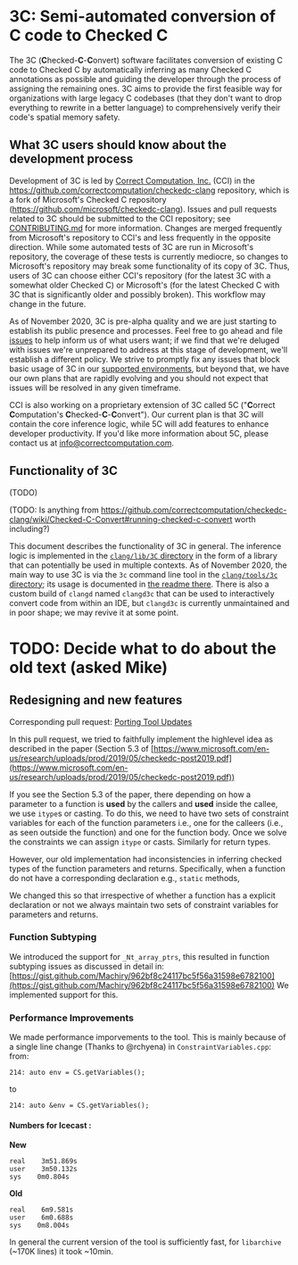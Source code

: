 # 3C: Semi-automated conversion of C code to Checked C

The 3C (**C**hecked-**C**-**C**onvert) software facilitates conversion of existing C code to Checked C by automatically inferring as many Checked C annotations as possible and guiding the developer through the process of assigning the remaining ones.  3C aims to provide the first feasible way for organizations with large legacy C codebases (that they don't want to drop everything to rewrite in a better language) to comprehensively verify their code's spatial memory safety.

## What 3C users should know about the development process

Development of 3C is led by [Correct Computation, Inc.](https://correctcomputation.com/) (CCI) in the https://github.com/correctcomputation/checkedc-clang repository, which is a fork of Microsoft's Checked C repository (https://github.com/microsoft/checkedc-clang).  Issues and pull requests related to 3C should be submitted to the CCI repository; see [CONTRIBUTING.md](CONTRIBUTING.md) for more information.  Changes are merged frequently from Microsoft's repository to CCI's and less frequently in the opposite direction.  While some automated tests of 3C are run in Microsoft's repository, the coverage of these tests is currently mediocre, so changes to Microsoft's repository may break some functionality of its copy of 3C.  Thus, users of 3C can choose either CCI's repository (for the latest 3C with a somewhat older Checked C) or Microsoft's (for the latest Checked C with 3C that is significantly older and possibly broken).  This workflow may change in the future.

As of November 2020, 3C is pre-alpha quality and we are just starting to establish its public presence and processes.  Feel free to go ahead and file [issues](https://github.com/correctcomputation/checkedc-clang/issues) to help inform us of what users want; if we find that we're deluged with issues we're unprepared to address at this stage of development, we'll establish a different policy.  We strive to promptly fix any issues that block basic usage of 3C in our [supported environments](INSTALL.md#supported-environments), but beyond that, we have our own plans that are rapidly evolving and you should not expect that issues will be resolved in any given timeframe.

CCI is also working on a proprietary extension of 3C called 5C ("**C**orrect **C**omputation's **C**hecked-**C**-**C**onvert").  Our current plan is that 3C will contain the core inference logic, while 5C will add features to enhance developer productivity.  If you'd like more information about 5C, please contact us at info@correctcomputation.com.

## Functionality of 3C

(TODO)

(TODO: Is anything from https://github.com/correctcomputation/checkedc-clang/wiki/Checked-C-Convert#running-checked-c-convert worth including?)

This document describes the functionality of 3C in general.  The inference logic is implemented in the [`clang/lib/3C` directory](../../lib/3C) in the form of a library that can potentially be used in multiple contexts.  As of November 2020, the main way to use 3C is via the `3c` command line tool in the [`clang/tools/3c` directory](../../tools/3c); its usage is documented in [the readme there](../../tools/3c/README.md).  There is also a custom build of `clangd` named `clangd3c` that can be used to interactively convert code from within an IDE, but `clangd3c` is currently unmaintained and in poor shape; we may revive it at some point.

# TODO: Decide what to do about the old text (asked Mike)

## Redesigning and new features

Corresponding pull request: [Porting Tool Updates](https://github.com/microsoft/checkedc-clang/pull/642)

In this pull request, we tried to faithfully implement the highlevel idea as described in the paper (Section 5.3 of [https://www.microsoft.com/en-us/research/uploads/prod/2019/05/checkedc-post2019.pdf](https://www.microsoft.com/en-us/research/uploads/prod/2019/05/checkedc-post2019.pdf))

If you see the Section 5.3 of the paper, there depending on how a parameter to a function is **used** by the callers and **used** inside the callee, we use `itype`s or casting. To do this, we need to have two sets of constraint variables for each of the function parameters i.e., one for the calleers (i.e., as seen outside the function) and one for the function body. Once we solve the constraints we can assign `itype` or casts. Similarly for return types.

However, our old implementation had inconsistencies in inferring checked types of the function parameters and returns. Specifically, when a function do not have a corresponding declaration e.g., `static` methods, 

We changed this so that irrespective of whether a function has a explicit declaration or not we always maintain two sets of constraint variables for parameters and returns.

### Function Subtyping
We introduced the support for `_Nt_array_ptrs`, this resulted in function subtyping issues as discussed in detail in: [https://gist.github.com/Machiry/962bf8c24117bc5f56a31598e6782100](https://gist.github.com/Machiry/962bf8c24117bc5f56a31598e6782100)
We implemented support for this.

### Performance Improvements

We made performance imporvements to the tool. This is mainly because of a single line change (Thanks to @rchyena) in `ConstraintVariables.cpp`:
from:
```
214: auto env = CS.getVariables();
```
to
```
214: auto &env = CS.getVariables();
```
#### Numbers for Icecast :
**New**
```
real    3m51.869s  
user    3m50.132s  
sys    0m0.804s
```
**Old**
```
real    6m9.581s  
user    6m0.688s  
sys    0m8.004s
```
In general the current version of the tool is sufficiently fast, for `libarchive` (~170K lines) it took ~10min. 

